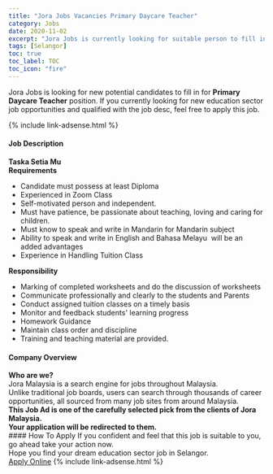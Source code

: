 ```yaml
---
title: "Jora Jobs Vacancies Primary Daycare Teacher" 
category: Jobs 
date: 2020-11-02 
excerpt: "Jora Jobs is currently looking for suitable person to fill in the Primary Daycare Teacher which positioned at Selangor" 
tags: [Selangor] 
toc: true 
toc_label: TOC 
toc_icon: "fire" 
--- 
```


<p>Jora Jobs is looking for new potential candidates to fill in for <b>Primary Daycare Teacher</b> position. If you currently looking for new education sector job opportunities and qualified with the job desc, feel free to apply this job.
</p>{% include link-adsense.html %} 
 <div><div><h4>Job Description</h4></div><div><div><span><div><div><strong>Taska Setia Mu</strong></div><div><strong>Requirements</strong></div><ul><li>Candidate must possess at least Diploma</li><li>Experienced in Zoom Class</li><li>Self-motivated person and independent.</li><li>Must have patience, be passionate about teaching, loving and caring for children.</li><li>Must know to speak and write in Mandarin for Mandarin subject</li><li>Ability to speak and write in English and Bahasa Melayu&#160; will be an added advantages</li><li>Experience in Handling Tuition Class</li></ul><div><strong>Responsibility</strong></div><ul><li>Marking of completed worksheets and do the discussion of worksheets</li><li>Communicate professionally and clearly to the students and Parents</li><li>Conduct assigned tuition classes on a timely basis</li><li>Monitor and feedback students' learning progress</li><li>Homework Guidance</li><li>Maintain class order and discipline</li><li>Training and teaching material are provided.</li></ul></div></span></div></div></div> 
<div><div><h4>Company Overview</h4></div><div><div><span><div><div>
<strong>Who are we?</strong></div>
<div>
	Jora Malaysia is a search engine for jobs throughout Malaysia.<br>
	Unlike traditional job boards, users can search through thousands of career opportunities, all sourced from many job sites from around Malaysia.&#160;</div>
<div>
<div>
<strong>This Job Ad is one of the carefully selected pick from the clients of Jora Malaysia.</strong></div>
<div>
<strong>Your application will be redirected to them.</strong></div>
</div></div></span></div></div></div> 
#### How To Apply 
If you confident and feel that this job is suitable to you, go ahead take your action now. <br/> 
Hope you find your dream education sector job in Selangor. <br/> 
<a href="https://www.jobstreet.com.my/en/job/primary-daycare-teacher-4415544?jobId=jobstreet-my-job-4415544&sectionRank=30&token=0~c1ef67b1-98e9-4a58-8956-7191eb4b39b4&fr=SRP%20View%20In%20New%20Ta" class="btn btn--info" target="_blank" rel="nofollow noopenner">Apply Online</a> 
{% include link-adsense.html %} 